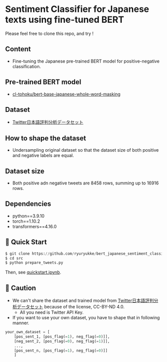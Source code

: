 # Sentiment Classifier for Japanese texts using fine-tuned BERT

Please feel free to clone this repo, and try !

## Content
- Fine-tuning the Japanese pre-trained BERT model for positive-negative classification.
## Pre-trained BERT model
- [cl-tohoku/bert-base-japanese-whole-word-masking](https://huggingface.co/cl-tohoku/bert-base-japanese-whole-word-masking)
## Dataset
- [Twitter日本語評判分析データセット](https://www.db.info.gifu-u.ac.jp/sentiment_analysis/)
## How to shape the dataset
- Undersampling original dataset so that the dataset size of both positive and negative labels are equal.
## Dataset size
- Both positive adn negative tweets are 8458 rows, summing up to 16916 rows.
## Dependencies
- python==3.9.10
- torch==1.10.2
- transformers==4.16.0
## 🚀 Quick Start

 ```python
 $ git clone https://github.com/ryuryukke/bert_japanese_sentiment_classifier.git
 $ cd src
 $ python prepare_tweets.py
 ```
 Then, see [quickstart.ipynb](https://github.com/ryuryukke/bert_japanese_sentiment_classifier/blob/master/src/quickstart.ipynb).

## 🚨 Caution
- We can't share the dataset and trained model from [Twitter日本語評判分析データセット](https://www.db.info.gifu-u.ac.jp/sentiment_analysis/) because of the license, CC-BY-ND 4.0.
    - All you need is Twitter API Key.
- If you want to use your own dataset, you have to shape that in following manner.
```python
your_own_dataset = [
    [pos_sent_1, [pos_flag(=1), neg_flag(=0)]],
    [neg_sent_2, [pos_flag(=0), neg_flag(=1)]],
    ...,
    [pos_sent_n, [pos_flag(=1), neg_flag(=0)]]
    ]
```




